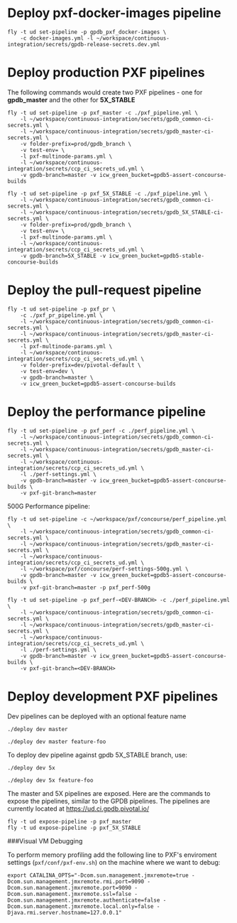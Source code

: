 # Deploy pxf-docker-images pipeline
```
fly -t ud set-pipeline -p gpdb_pxf_docker-images \
    -c docker-images.yml -l ~/workspace/continuous-integration/secrets/gpdb-release-secrets.dev.yml
```

# Deploy production PXF pipelines
The following commands would create two PXF pipelines - one for **gpdb_master** and the other for **5X_STABLE**
```
fly -t ud set-pipeline -p pxf_master -c ./pxf_pipeline.yml \
    -l ~/workspace/continuous-integration/secrets/gpdb_common-ci-secrets.yml \
    -l ~/workspace/continuous-integration/secrets/gpdb_master-ci-secrets.yml \
    -v folder-prefix=prod/gpdb_branch \
    -v test-env= \
    -l pxf-multinode-params.yml \
    -l ~/workspace/continuous-integration/secrets/ccp_ci_secrets_ud.yml \
    -v gpdb-branch=master -v icw_green_bucket=gpdb5-assert-concourse-builds

```

```
fly -t ud set-pipeline -p pxf_5X_STABLE -c ./pxf_pipeline.yml \
    -l ~/workspace/continuous-integration/secrets/gpdb_common-ci-secrets.yml \
    -l ~/workspace/continuous-integration/secrets/gpdb_5X_STABLE-ci-secrets.yml \
    -v folder-prefix=prod/gpdb_branch \
    -v test-env= \
    -l pxf-multinode-params.yml \
    -l ~/workspace/continuous-integration/secrets/ccp_ci_secrets_ud.yml \
    -v gpdb-branch=5X_STABLE -v icw_green_bucket=gpdb5-stable-concourse-builds
```

# Deploy the pull-request pipeline

```
fly -t ud set-pipeline -p pxf_pr \
    -c ./pxf_pr_pipeline.yml \
    -l ~/workspace/continuous-integration/secrets/gpdb_common-ci-secrets.yml \
    -l ~/workspace/continuous-integration/secrets/gpdb_master-ci-secrets.yml \
    -l pxf-multinode-params.yml \
    -l ~/workspace/continuous-integration/secrets/ccp_ci_secrets_ud.yml \
    -v folder-prefix=dev/pivotal-default \
    -v test-env=dev \
    -v gpdb-branch=master \
    -v icw_green_bucket=gpdb5-assert-concourse-builds
```

# Deploy the performance pipeline

```
fly -t ud set-pipeline -p pxf_perf -c ./perf_pipeline.yml \
    -l ~/workspace/continuous-integration/secrets/gpdb_common-ci-secrets.yml \
    -l ~/workspace/continuous-integration/secrets/gpdb_master-ci-secrets.yml \
    -l ~/workspace/continuous-integration/secrets/ccp_ci_secrets_ud.yml \
    -l ./perf-settings.yml \
    -v gpdb-branch=master -v icw_green_bucket=gpdb5-assert-concourse-builds \
    -v pxf-git-branch=master
```

500G Performance pipeline:

```
fly -t ud set-pipeline -c ~/workspace/pxf/concourse/perf_pipeline.yml \
    -l ~/workspace/continuous-integration/secrets/gpdb_common-ci-secrets.yml \
    -l ~/workspace/continuous-integration/secrets/gpdb_master-ci-secrets.yml \
    -l ~/workspace/continuous-integration/secrets/ccp_ci_secrets_ud.yml \
    -l ~/workspace/pxf/concourse/perf-settings-500g.yml \
    -v gpdb-branch=master -v icw_green_bucket=gpdb5-assert-concourse-builds \
    -v pxf-git-branch=master -p pxf_perf-500g
```

```
fly -t ud set-pipeline -p pxf_perf-<DEV-BRANCH> -c ./perf_pipeline.yml \
    -l ~/workspace/continuous-integration/secrets/gpdb_common-ci-secrets.yml \
    -l ~/workspace/continuous-integration/secrets/gpdb_master-ci-secrets.yml \
    -l ~/workspace/continuous-integration/secrets/ccp_ci_secrets_ud.yml \
    -l ./perf-settings.yml \
    -v gpdb-branch=master -v icw_green_bucket=gpdb5-assert-concourse-builds \
    -v pxf-git-branch=<DEV-BRANCH>
```

# Deploy development PXF pipelines
Dev pipelines can be deployed with an optional feature name
```
./deploy dev master
```

```
./deploy dev master feature-foo
```
To deploy dev pipeline against gpdb 5X_STABLE branch, use:
```
./deploy dev 5x
```
```
./deploy dev 5x feature-foo
```

The master and 5X pipelines are exposed. Here are the commands to expose the pipelines, similar to the GPDB pipelines. The pipelines are currently located at https://ud.ci.gpdb.pivotal.io/
```
fly -t ud expose-pipeline -p pxf_master
fly -t ud expose-pipeline -p pxf_5X_STABLE
```

###Visual VM Debugging

To perform memory profiling add the following line to PXF's enviroment settings (`pxf/conf/pxf-env.sh`) on the machine where we want to debug:

```
export CATALINA_OPTS="-Dcom.sun.management.jmxremote=true -Dcom.sun.management.jmxremote.rmi.port=9090 -Dcom.sun.management.jmxremote.port=9090 -Dcom.sun.management.jmxremote.ssl=false -Dcom.sun.management.jmxremote.authenticate=false -Dcom.sun.management.jmxremote.local.only=false -Djava.rmi.server.hostname=127.0.0.1"
```
